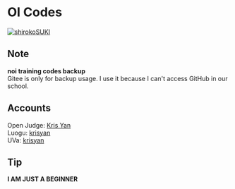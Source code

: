 # OI Codes

[![shirokoSUKI](https://cdn.luogu.com.cn/upload/image_hosting/j3njc5q3.png)](https://krisyan.dev/)

## Note

**noi training codes backup**  
Gitee is only for backup usage. I use it because I can't access GitHub in our school.

## Accounts

Open Judge: [Kris Yan](http://openjudge.cn/user/1341523/)  
Luogu: [krisyan](https://www.luogu.com.cn/user/1124126)  
UVa: [krisyan](https://onlinejudge.org/)  

## Tip

**I AM JUST A BEGINNER**